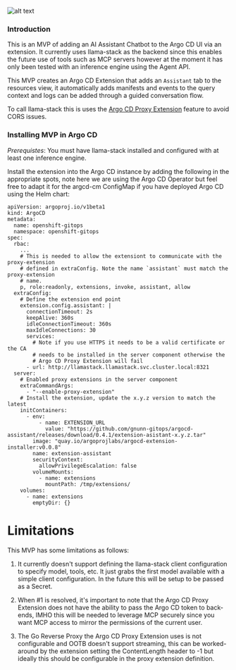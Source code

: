![alt text](https://raw.githubusercontent.com/gnunn-gitops/argocd-lightspeed/main/docs/img/lightspeed.png)

### Introduction

This is an MVP of adding an AI Assistant Chatbot to the Argo CD UI via an extension. It currently uses llama-stack as the backend since this enables the
future use of tools such as MCP servers however at the moment it has only been tested with an inference engine using the Agent API.

This MVP creates an Argo CD Extension that adds an `Assistant` tab to the resources view, it automatically adds manifests and events to the
query context and logs can be added through a guided conversation flow.

To call llama-stack this is uses the [Argo CD Proxy Extension](https://argo-cd.readthedocs.io/en/stable/developer-guide/extensions/proxy-extensions) feature to avoid CORS issues.

### Installing MVP in Argo CD

*Prerequistes*: You must have llama-stack installed and configured with at least one inference engine.

Install the extension into the Argo CD instance by adding the following in the appropriate spots, note here we are using the Argo CD Operator but feel free to adapt it for the argcd-cm ConfigMap if you have deployed Argo CD using the Helm chart:

```
apiVersion: argoproj.io/v1beta1
kind: ArgoCD
metadata:
  name: openshift-gitops
  namespace: openshift-gitops
spec:
  rbac:
    ...
    # This is needed to allow the extensiont to communicate with the proxy-extension
    # defined in extraConfig. Note the name `assistant` must match the proxy-extension
    # name.
    p, role:readonly, extensions, invoke, assistant, allow
  extraConfig:
    # Define the extension end point
    extension.config.assistant: |
      connectionTimeout: 2s
      keepAlive: 360s
      idleConnectionTimeout: 360s
      maxIdleConnections: 30
      services:
        # Note if you use HTTPS it needs to be a valid certificate or the CA
        # needs to be installed in the server component otherwise the
        # Argo CD Proxy Extension will fail
      - url: http://llamastack.llamastack.svc.cluster.local:8321
  server:
    # Enabled proxy extensions in the server component
    extraCommandArgs:
      - "--enable-proxy-extension"
    # Install the extension, update the x.y.z version to match the latest
    initContainers:
      - env:
          - name: EXTENSION_URL
            value: "https://github.com/gnunn-gitops/argocd-assistant/releases/download/0.4.1/extension-asistant-x.y.z.tar"
        image: "quay.io/argoprojlabs/argocd-extension-installer:v0.0.8"
        name: extension-assistant
        securityContext:
          allowPrivilegeEscalation: false
        volumeMounts:
          - name: extensions
            mountPath: /tmp/extensions/
    volumes:
      - name: extensions
        emptyDir: {}
```

# Limitations

This MVP has some limitations as follows:

1. It currently doesn't support defining the llama-stack client configuration to specify model, tools, etc. It just grabs the first model available with a simple client configuration. In the future this will be setup to be passed as a Secret.

2. When #1 is resolved, it's important to note that the Argo CD Proxy Extension does not have
the ability to pass the Argo CD token to back-ends, IMHO this will be needed to leverage MCP
securely since you want MCP access to mirror the permissions of the current user.

3. The Go Reverse Proxy the Argo CD Proxy Extension uses is not configurable and OOTB doesn't support streaming, this can be worked-around by the extension setting the ContentLength header to
-1 but ideally this should be configurable in the proxy extension definition.

